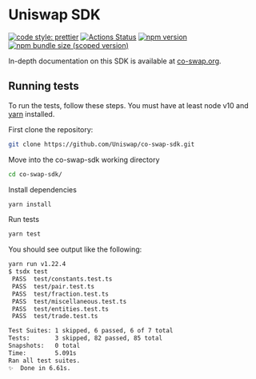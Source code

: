 # Uniswap SDK

[![code style: prettier](https://img.shields.io/badge/code_style-prettier-ff69b4.svg?style=flat-square)](https://github.com/prettier/prettier)
[![Actions Status](https://github.com/Uniswap/co-swap-sdk/workflows/CI/badge.svg)](https://github.com/Uniswap/co-swap-sdk)
[![npm version](https://img.shields.io/npm/v/@coswap/sdk/latest.svg)](https://www.npmjs.com/package/@coswap/sdk/v/latest)
[![npm bundle size (scoped version)](https://img.shields.io/bundlephobia/minzip/@coswap/sdk/latest.svg)](https://bundlephobia.com/result?p=@coswap/sdk@latest)

In-depth documentation on this SDK is available at [co-swap.org](https://co-swap.org/docs/v2/SDK/getting-started/).

## Running tests

To run the tests, follow these steps. You must have at least node v10 and [yarn](https://yarnpkg.com/) installed.

First clone the repository:

```sh
git clone https://github.com/Uniswap/co-swap-sdk.git
```

Move into the co-swap-sdk working directory

```sh
cd co-swap-sdk/
```

Install dependencies

```sh
yarn install
```

Run tests

```sh
yarn test
```

You should see output like the following:

```sh
yarn run v1.22.4
$ tsdx test
 PASS  test/constants.test.ts
 PASS  test/pair.test.ts
 PASS  test/fraction.test.ts
 PASS  test/miscellaneous.test.ts
 PASS  test/entities.test.ts
 PASS  test/trade.test.ts

Test Suites: 1 skipped, 6 passed, 6 of 7 total
Tests:       3 skipped, 82 passed, 85 total
Snapshots:   0 total
Time:        5.091s
Ran all test suites.
✨  Done in 6.61s.
```
